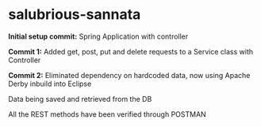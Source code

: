 # salubrious-sannata

**Initial setup commit:** Spring Application with controller

**Commit 1:** Added get, post, put and delete requests to a Service class with Controller

**Commit 2:** Eliminated dependency on hardcoded data, now using Apache Derby inbuild into Eclipse

Data being saved and retrieved from the DB

All the REST methods have been verified through POSTMAN

